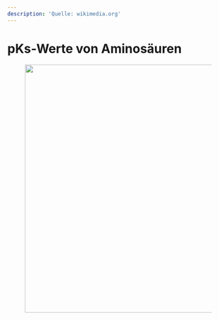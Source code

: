 ```yaml
---
description: 'Quelle: wikimedia.org'
---
```


# pKs-Werte von Aminosäuren

<figure><img src="../.gitbook/assets/aminosäuren_pks.png" alt="" width="563"><figcaption></figcaption></figure>
